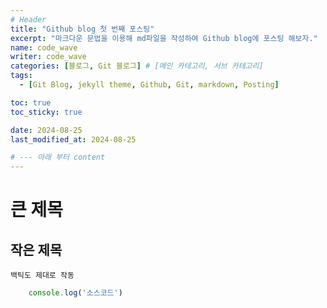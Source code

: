 ```yaml
---
# Header
title: "Github blog 첫 번째 포스팅"
excerpt: "마크다운 문법을 이용해 md파일을 작성하여 Github blog에 포스팅 해보자."
name: code_wave
writer: code_wave
categories: [블로그, Git 블로그] # [메인 카테고리, 서브 카테고리]
tags:
  - [Git Blog, jekyll theme, Github, Git, markdown, Posting]

toc: true
toc_sticky: true

date: 2024-08-25
last_modified_at: 2024-08-25

# --- 아래 부터 content
---
```


# 큰 제목

## 작은 제목

`백틱도 제대로 작동`

```js
    console.log('소스코드')
```
